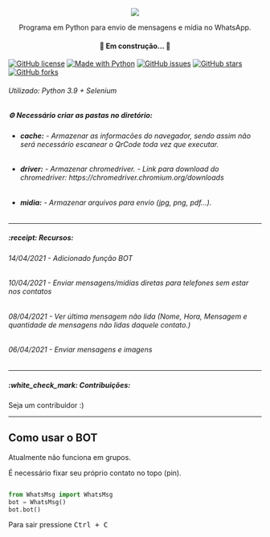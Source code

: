 <p align="center"><img src="https://github.com/foratto/Python-WhatsMsg/blob/main/midia/WhatsMsg.png"></p>

<p align="center">Programa em Python para envio de mensagens e mídia no WhatsApp.</p>

<h4 align="center">🚧 Em construção... 🚧</h4>

<a href="https://github.com/foratto/Python-WhatsMsg/blob/main/LICENSE"><img alt="GitHub license" src="https://img.shields.io/github/license/foratto/Python-WhatsMsg"></a>
<a href="https://python.org"><img alt="Made with Python" src="https://img.shields.io/badge/Made%20with-Python-green"></a>
<a href="https://github.com/foratto/Python-WhatsMsg/issues"><img alt="GitHub issues" src="https://img.shields.io/github/issues/foratto/Python-WhatsMsg"></a>
<a href="https://github.com/foratto/Python-WhatsMsg/stargazers"><img alt="GitHub stars" src="https://img.shields.io/github/stars/foratto/Python-WhatsMsg"></a>
<a href="https://github.com/foratto/Python-WhatsMsg/network"><img alt="GitHub forks" src="https://img.shields.io/github/forks/foratto/Python-WhatsMsg"></a>

<h6>Utilizado: Python 3.9 + Selenium</h6>

<b><h5>:gear: Necessário criar as pastas no diretório:</h5></b>
- <h6><b>cache:</b> - Armazenar as informacões do navegador, sendo assim não será necessário escanear o QrCode toda vez que executar.</h6>
- <h6><b>driver:</b> - Armazenar chromedriver. - Link para download do chromedriver: https://chromedriver.chromium.org/downloads</h6>
- <h6><b>midia:</b> - Armazenar arquivos para envio (jpg, png, pdf...).</h6>
<hr>
<b><h5>:receipt: Recursos:</h5></b>
<h6>14/04/2021 - Adicionado função BOT</h6>
<h6>10/04/2021 - Enviar mensagens/midias diretas para telefones sem estar nos contatos</h6>
<h6>08/04/2021 - Ver última mensagem não lida (Nome, Hora, Mensagem e quantidade de mensagens não lidas daquele contato.)</h6>
<h6>06/04/2021 - Enviar mensagens e imagens</h6>
<hr>  
<h5>:white_check_mark: Contribuições:</h5>
Seja um contribuidor :)
<hr>

## Como usar o BOT

Atualmente não funciona em grupos.

É necessário fixar seu próprio contato no topo (pin).
```python 

from WhatsMsg import WhatsMsg
bot = WhatsMsg()
bot.bot()
```
Para sair pressione <kbd>Ctrl + C</kbd>

